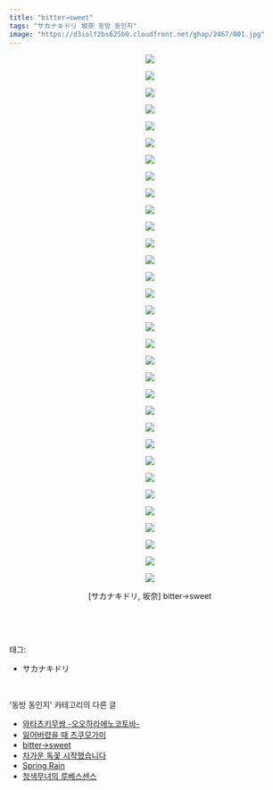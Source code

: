 ```yaml
---
title: "bitter→sweet"
tags: "サカナキドリ 坂奈 동방_동인지"
image: "https://d3iolf2bs625b0.cloudfront.net/ghap/2467/001.jpg"
---
```

<div class="article">
<p style="text-align: center; clear: none; float: none;"><img src="{{ site.imgserver3 }}/ghap/2467/001.jpg"/></p>
<p style="text-align: center; clear: none; float: none;"><img src="{{ site.imgserver3 }}/ghap/2467/002.jpg"/></p>
<p style="text-align: center; clear: none; float: none;"><img src="{{ site.imgserver3 }}/ghap/2467/003.jpg"/></p>
<p style="text-align: center; clear: none; float: none;"><img src="{{ site.imgserver3 }}/ghap/2467/004.jpg"/></p>
<p style="text-align: center; clear: none; float: none;"><img src="{{ site.imgserver3 }}/ghap/2467/005.jpg"/></p>
<p style="text-align: center; clear: none; float: none;"><img src="{{ site.imgserver3 }}/ghap/2467/006.jpg"/></p>
<p style="text-align: center; clear: none; float: none;"><img src="{{ site.imgserver3 }}/ghap/2467/007.jpg"/></p>
<p style="text-align: center; clear: none; float: none;"><img src="{{ site.imgserver3 }}/ghap/2467/008.jpg"/></p>
<p style="text-align: center; clear: none; float: none;"><img src="{{ site.imgserver3 }}/ghap/2467/009.jpg"/></p>
<p style="text-align: center; clear: none; float: none;"><img src="{{ site.imgserver3 }}/ghap/2467/010.jpg"/></p>
<p style="text-align: center; clear: none; float: none;"><img src="{{ site.imgserver3 }}/ghap/2467/011.jpg"/></p>
<p style="text-align: center; clear: none; float: none;"><img src="{{ site.imgserver3 }}/ghap/2467/012.jpg"/></p>
<p style="text-align: center; clear: none; float: none;"><img src="{{ site.imgserver3 }}/ghap/2467/013.jpg"/></p>
<p style="text-align: center; clear: none; float: none;"><img src="{{ site.imgserver3 }}/ghap/2467/014.jpg"/></p>
<p style="text-align: center; clear: none; float: none;"><img src="{{ site.imgserver3 }}/ghap/2467/015.jpg"/></p>
<p style="text-align: center; clear: none; float: none;"><img src="{{ site.imgserver3 }}/ghap/2467/016.jpg"/></p>
<p style="text-align: center; clear: none; float: none;"><img src="{{ site.imgserver3 }}/ghap/2467/017.jpg"/></p>
<p style="text-align: center; clear: none; float: none;"><img src="{{ site.imgserver3 }}/ghap/2467/018.jpg"/></p>
<p style="text-align: center; clear: none; float: none;"><img src="{{ site.imgserver3 }}/ghap/2467/019.jpg"/></p>
<p style="text-align: center; clear: none; float: none;"><img src="{{ site.imgserver3 }}/ghap/2467/020.jpg"/></p>
<p style="text-align: center; clear: none; float: none;"><img src="{{ site.imgserver3 }}/ghap/2467/021.jpg"/></p>
<p style="text-align: center; clear: none; float: none;"><img src="{{ site.imgserver3 }}/ghap/2467/022.jpg"/></p>
<p style="text-align: center; clear: none; float: none;"><img src="{{ site.imgserver3 }}/ghap/2467/023.jpg"/></p>
<p style="text-align: center; clear: none; float: none;"><img src="{{ site.imgserver3 }}/ghap/2467/024.jpg"/></p>
<p style="text-align: center; clear: none; float: none;"><img src="{{ site.imgserver3 }}/ghap/2467/025.jpg"/></p>
<p style="text-align: center; clear: none; float: none;"><img src="{{ site.imgserver3 }}/ghap/2467/026.jpg"/></p>
<p style="text-align: center; clear: none; float: none;"><img src="{{ site.imgserver3 }}/ghap/2467/027.jpg"/></p>
<p style="text-align: center; clear: none; float: none;"><img src="{{ site.imgserver3 }}/ghap/2467/028.jpg"/></p>
<p style="text-align: center; clear: none; float: none;"><img src="{{ site.imgserver3 }}/ghap/2467/029.jpg"/></p>
<p style="text-align: center; clear: none; float: none;"><img src="{{ site.imgserver3 }}/ghap/2467/030.jpg"/></p>
<p style="text-align: center; clear: none; float: none;"><img src="{{ site.imgserver3 }}/ghap/2467/031.jpg"/></p>
<p style="text-align: center; clear: none; float: none;"><img src="{{ site.imgserver3 }}/ghap/2467/032.jpg"/></p>
<p style="text-align: center; clear: none; float: none;">[サカナキドリ, 坂奈] bitter→sweet</p>
<p><br/></p>
</div><br/>
<div class="tagTrail">
<p>태그: </p>
<ul>
<li>サカナキドリ</li>
</ul>
</div><br/>
<div class="another">
<p>'동방 동인지' 카테고리의 다른 글</p>
<ul>
<li><a href="/ghap_2469">와타츠키무쌍 -오오하라에노코토바-</a></li>
<li><a href="/ghap_2468">잃어버렸을 때 츠쿠모가미</a></li>
<li><a href="/ghap_2467">bitter→sweet</a></li>
<li><a href="/ghap_2464">차가운 독꽃 시작했습니다</a></li>
<li><a href="/ghap_2462">Spring Rain</a></li>
<li><a href="/ghap_2461">청색무녀의 루베스센스</a></li>
</ul>
</div><br/>
<div class="cb_module cb_fluid">
<div class="cb_wrt cb_profile">
</div><!-- commentList close -->
</div><br/>
